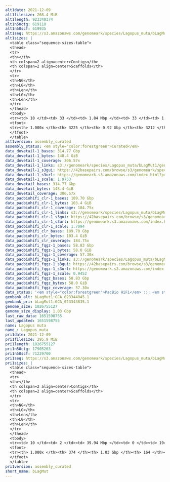 ```yaml
---
alt1date: 2021-12-09
alt1filesize: 268.4 MiB
alt1length: 923340374
alt1n50ctg: 619110
alt1n50scf: 619935
alt1seq: https://s3.amazonaws.com/genomeark/species/Lagopus_muta/bLagMut1/assembly_curated/bLagMut1.alt.cur.20211209.fasta.gz
alt1sizes: |
  <table class="sequence-sizes-table">
  <thead>
  <tr>
  <th></th>
  <th colspan=2 align=center>Contigs</th>
  <th colspan=2 align=center>Scaffolds</th>
  </tr>
  <tr>
  <th>NG</th>
  <th>LG</th>
  <th>Len</th>
  <th>LG</th>
  <th>Len</th>
  </tr>
  </thead>
  <tbody>
  <tr><td> 10 </td><td> 33 </td><td> 1.84 Mbp </td><td> 33 </td><td> 1.84 Mbp </td></tr>  <tr><td> 20 </td><td> 94 </td><td> 1.30 Mbp </td><td> 94 </td><td> 1.30 Mbp </td></tr>  <tr><td> 30 </td><td> 175 </td><td> 1.00 Mbp </td><td> 175 </td><td> 1.00 Mbp </td></tr>  <tr><td> 40 </td><td> 280 </td><td> 0.78 Mbp </td><td> 280 </td><td> 0.78 Mbp </td></tr>  <tr style="background-color:#cccccc;"><td> 50 </td><td> 413 </td><td> 0.62 Mbp </td><td> 412 </td><td> 0.62 Mbp </td></tr>  <tr><td> 60 </td><td> 582 </td><td> 477.52 Kbp </td><td> 581 </td><td> 477.84 Kbp </td></tr>  <tr><td> 70 </td><td> 805 </td><td> 359.72 Kbp </td><td> 804 </td><td> 360.16 Kbp </td></tr>  <tr><td> 80 </td><td> 1117 </td><td> 248.27 Kbp </td><td> 1115 </td><td> 249.53 Kbp </td></tr>  <tr><td> 90 </td><td> 1623 </td><td> 129.60 Kbp </td><td> 1619 </td><td> 131.22 Kbp </td></tr>  <tr><td> 100 </td><td> 3224 </td><td> 10.21 Kbp </td><td> 3211 </td><td> 10.21 Kbp </td></tr>  </tbody>
  <tfoot>
  <tr><th> 1.000x </th><th> 3225 </th><th> 0.92 Gbp </th><th> 3212 </th><th> 0.92 Gbp </th></tr>
  </tfoot>
  </table>
alt1version: assembly_curated
assembly_status: <em style="color:forestgreen">Curated</em>
data_dovetail-1_bases: 314.77 Gbp
data_dovetail-1_bytes: 148.4 GiB
data_dovetail-1_coverage: 306.57x
data_dovetail-1_links: s3://genomeark/species/Lagopus_muta/bLagMut1/genomic_data/dovetail/<br>
data_dovetail-1_s3gui: https://42basepairs.com/browse/s3/genomeark/species/Lagopus_muta/bLagMut1/genomic_data/dovetail/
data_dovetail-1_s3url: https://genomeark.s3.amazonaws.com/index.html?prefix=species/Lagopus_muta/bLagMut1/genomic_data/dovetail/
data_dovetail-1_scale: 1.9753
data_dovetail_bases: 314.77 Gbp
data_dovetail_bytes: 148.4 GiB
data_dovetail_coverage: 306.57x
data_pacbiohifi_clr-1_bases: 189.70 Gbp
data_pacbiohifi_clr-1_bytes: 103.4 GiB
data_pacbiohifi_clr-1_coverage: 184.75x
data_pacbiohifi_clr-1_links: s3://genomeark/species/Lagopus_muta/bLagMut1/genomic_data/pacbio_hifi/<br>
data_pacbiohifi_clr-1_s3gui: https://42basepairs.com/browse/s3/genomeark/species/Lagopus_muta/bLagMut1/genomic_data/pacbio_hifi/
data_pacbiohifi_clr-1_s3url: https://genomeark.s3.amazonaws.com/index.html?prefix=species/Lagopus_muta/bLagMut1/genomic_data/pacbio_hifi/
data_pacbiohifi_clr-1_scale: 1.7094
data_pacbiohifi_clr_bases: 189.70 Gbp
data_pacbiohifi_clr_bytes: 103.4 GiB
data_pacbiohifi_clr_coverage: 184.75x
data_pacbiohifi_fqgz-1_bases: 58.83 Gbp
data_pacbiohifi_fqgz-1_bytes: 58.0 GiB
data_pacbiohifi_fqgz-1_coverage: 57.30x
data_pacbiohifi_fqgz-1_links: s3://genomeark/species/Lagopus_muta/bLagMut1/genomic_data/pacbio_hifi/<br>
data_pacbiohifi_fqgz-1_s3gui: https://42basepairs.com/browse/s3/genomeark/species/Lagopus_muta/bLagMut1/genomic_data/pacbio_hifi/
data_pacbiohifi_fqgz-1_s3url: https://genomeark.s3.amazonaws.com/index.html?prefix=species/Lagopus_muta/bLagMut1/genomic_data/pacbio_hifi/
data_pacbiohifi_fqgz-1_scale: 0.9452
data_pacbiohifi_fqgz_bases: 58.83 Gbp
data_pacbiohifi_fqgz_bytes: 58.0 GiB
data_pacbiohifi_fqgz_coverage: 57.30x
data_status: '<em style="color:forestgreen">PacBio HiFi</em> ::: <em style="color:forestgreen">Dovetail</em>'
genbank_alt: bLagMut1:GCA_023344045.1
genbank_pri: bLagMut1:GCA_023343835.1
genome_size: 1026755127
genome_size_display: 1.03 Gbp
last_raw_data: 1651598755
last_updated: 1651598755
name: Lagopus muta
name_: Lagopus_muta
pri1date: 2021-12-09
pri1filesize: 295.9 MiB
pri1length: 1026755127
pri1n50ctg: 17905263
pri1n50scf: 71229700
pri1seq: https://s3.amazonaws.com/genomeark/species/Lagopus_muta/bLagMut1/assembly_curated/bLagMut1.pri.cur.20211209.fasta.gz
pri1sizes: |
  <table class="sequence-sizes-table">
  <thead>
  <tr>
  <th></th>
  <th colspan=2 align=center>Contigs</th>
  <th colspan=2 align=center>Scaffolds</th>
  </tr>
  <tr>
  <th>NG</th>
  <th>LG</th>
  <th>Len</th>
  <th>LG</th>
  <th>Len</th>
  </tr>
  </thead>
  <tbody>
  <tr><td> 10 </td><td> 2 </td><td> 39.94 Mbp </td><td> 0 </td><td> 194.91 Mbp </td></tr>  <tr><td> 20 </td><td> 5 </td><td> 31.74 Mbp </td><td> 1 </td><td> 110.44 Mbp </td></tr>  <tr><td> 30 </td><td> 8 </td><td> 27.99 Mbp </td><td> 2 </td><td> 94.58 Mbp </td></tr>  <tr><td> 40 </td><td> 13 </td><td> 19.85 Mbp </td><td> 3 </td><td> 75.34 Mbp </td></tr>  <tr style="background-color:#cccccc;"><td> 50 </td><td> 18 </td><td style="background-color:#88ff88;"> 17.91 Mbp </td><td> 4 </td><td style="background-color:#88ff88;"> 71.23 Mbp </td></tr>  <tr><td> 60 </td><td> 24 </td><td> 16.49 Mbp </td><td> 6 </td><td> 59.59 Mbp </td></tr>  <tr><td> 70 </td><td> 30 </td><td> 14.46 Mbp </td><td> 7 </td><td> 51.91 Mbp </td></tr>  <tr><td> 80 </td><td> 41 </td><td> 7.41 Mbp </td><td> 11 </td><td> 19.85 Mbp </td></tr>  <tr><td> 90 </td><td> 63 </td><td> 2.85 Mbp </td><td> 18 </td><td> 10.90 Mbp </td></tr>  <tr><td> 100 </td><td> 373 </td><td> 171  bp </td><td> 163 </td><td> 2.26 Kbp </td></tr>  </tbody>
  <tfoot>
  <tr><th> 1.000x </th><th> 374 </th><th> 1.03 Gbp </th><th> 164 </th><th> 1.03 Gbp </th></tr>
  </tfoot>
  </table>
pri1version: assembly_curated
short_name: bLagMut
---
```

